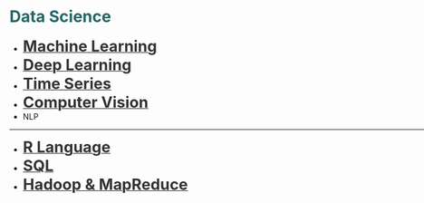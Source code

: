 <h1 style='color:#266'>Data Science</h1>

<div style='width:1000px;margin:auto'>

<ul>
<li><a href="file:///media/mosaab/Volume/Personal/Development/Courses%20Docs/Data%20Science/00_Code/0_Root.html"><font color='#333'><b style='font-size:27px'>Machine Learning</b></font></a></li>

<li><a href="file:///media/mosaab/Volume/Personal/Development/Courses%20Docs/Data%20Science/00_Code/markdown/2_Deep%20Learning/DL_map.html"><font color='#333'><b style='font-size:27px'>Deep Learning</b></font></a></li>

<li><a href="file:///media/mosaab/Volume/Personal/Development/Courses%20Docs/Data%20Science/00_Code/markdown/5_Time%20Series/0_html/0_TS_root.html"><font color='#333'><b style='font-size:27px'>Time Series</b></font></a> </li>

<li><a href="file:///media/mosaab/Volume/Personal/Development/Courses%20Docs/Data%20Science/00_Code/markdown/4_Computer%20Vision/0_html/0_CV_Root.html"><font color='#333'><b style='font-size:27px'>Computer Vision</b></font></a> </li>

<li>NLP</li>


</ul>

<hr>

<ul>
<li><a href="file:///media/mosaab/Volume/Personal/Development/Courses%20Docs/Data%20Science/00_Code/markdown/6_R%20Language/0_html/0_R_Root.html"><font color='#333'><b style='font-size:27px'>R Language</b></font></a></li>

<li><a href="file:///media/mosaab/Volume/Personal/Development/Courses%20Docs/Data%20Science/00_Code/markdown/7_SQL/0_html/0_SQL_Root.html"><font color='#333'><b style='font-size:27px'>SQL</b></font></a></li>
<li><a href="file:///media/mosaab/Volume/Personal/Development/Courses%20Docs/Data%20Science/00_Code/markdown/8_Hadoop%20&%20MapReduce/0_html/0_Hadoop_Root.html"><font color='#333'><b style='font-size:27px'>Hadoop & MapReduce</b></font></a></li>
</ul>

</div>